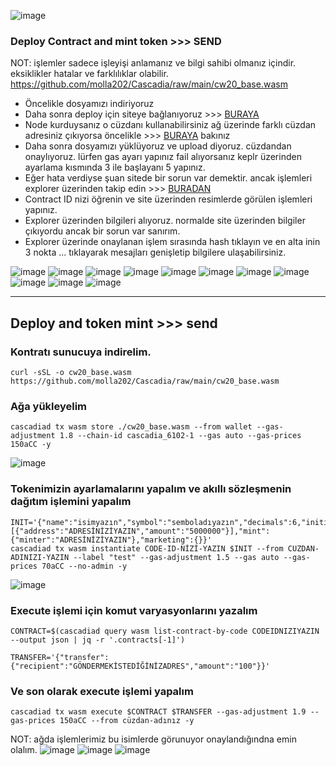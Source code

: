 ![image](https://github.com/molla202/Cascadia/assets/91562185/ad3e3dfe-b3dd-46a2-a49f-49a2409d603b)



### Deploy Contract and mint token >>> SEND
NOT: işlemler sadece işleyişi anlamanız ve bilgi sahibi olmanız içindir. eksiklikler hatalar ve farklılıklar olabilir.
https://github.com/molla202/Cascadia/raw/main/cw20_base.wasm

* Öncelikle dosyamızı indiriyoruz
* Daha sonra deploy için siteye bağlanıyoruz >>> [BURAYA](https://cosmwasm.cascadia.foundation/contracts/upload/)
* Node kurduysanız o cüzdanı kullanabilirsiniz ağ üzerinde farklı cüzdan adresiniz çıkıyorsa öncelikle >>> [BURAYA](https://github.com/molla202/Cascadia/blob/main/farkl%C4%B1%20c%C3%BCzdan%20sorunu.md) bakınız
* Daha sonra dosyamızı yüklüyoruz ve upload diyoruz. cüzdandan onaylıyoruz. lürfen gas ayarı yapınız fail alıyorsanız keplr üzerinden  ayarlama kısmında 3 ile başlayanı 5 yapınız.
* Eğer hata verdiyse şuan sitede bir sorun var demektir. ancak işlemleri explorer üzerinden takip edin >>> [BURADAN](https://testnet.itrocket.net/cascadia)
* Contract ID nizi öğrenin ve site üzerinden resimlerde görülen işlemleri yapınız.
* Explorer üzerinden bilgileri alıyoruz. normalde site üzerinden bilgiler çıkıyordu ancak bir sorun var sanırım.
* Explorer üzerinde onaylanan işlem sırasında hash tıklayın ve en alta inin 3 nokta ... tıklayarak mesajları genişletip bilgilere ulaşabilirsiniz.



![image](https://github.com/molla202/Cascadia/assets/91562185/0dd74e57-99c7-4763-b2d8-91f3173815fe)
![image](https://github.com/molla202/Cascadia/assets/91562185/b24fba7f-5cde-41ca-970f-34793213ab9f)
![image](https://github.com/molla202/Cascadia/assets/91562185/b7c038d7-50ff-48ae-b5f4-d268b4754834)
![image](https://github.com/molla202/Cascadia/assets/91562185/7cec5d9a-0a9b-4b58-aee7-d54750e35c1c)
![image](https://github.com/molla202/Cascadia/assets/91562185/a01be971-6ceb-4384-8171-56eed8ee4cba)
![image](https://github.com/molla202/Cascadia/assets/91562185/d8ab4f0f-8e4c-4b4e-aa4d-5f26603c6e3a)
![image](https://github.com/molla202/Cascadia/assets/91562185/10ac67ec-dd97-465d-b96d-64dff85e45b3)
![image](https://github.com/molla202/Cascadia/assets/91562185/2991e3aa-e2af-4bc3-8e42-c5cb68ec47db)
![image](https://github.com/molla202/Cascadia/assets/91562185/e170f807-eec7-4062-b70b-a7ff7ef3445f)
![image](https://github.com/molla202/Cascadia/assets/91562185/ce76bc95-3a3f-4325-849e-929e92d55a1f)
![image](https://github.com/molla202/Cascadia/assets/91562185/1a91b339-12b4-400d-91fa-9b32a5c5e27d)



-------------------------------------------------------------------------------------------------------------
## Deploy and token mint >>> send 
### Kontratı sunucuya indirelim.
```
curl -sSL -o cw20_base.wasm https://github.com/molla202/Cascadia/raw/main/cw20_base.wasm
```
### Ağa yükleyelim
```
cascadiad tx wasm store ./cw20_base.wasm --from wallet --gas-adjustment 1.8 --chain-id cascadia_6102-1 --gas auto --gas-prices 150aCC -y
```
![image](https://github.com/molla202/Cascadia/assets/91562185/94b870d9-5941-47e9-a12c-7492ab8d8612)

### Tokenimizin ayarlamalarını yapalım ve akıllı sözleşmenin dağıtım işlemini yapalım
```
INIT='{"name":"isimyazın","symbol":"semboladıyazın","decimals":6,"initial_balances":[{"address":"ADRESİNİZİYAZIN","amount":"5000000"}],"mint":{"minter":"ADRESİNİZİYAZIN"},"marketing":{}}'
cascadiad tx wasm instantiate CODE-ID-NİZİ-YAZIN $INIT --from CUZDAN-ADINIZI-YAZIN --label "test" --gas-adjustment 1.5 --gas auto --gas-prices 70aCC --no-admin -y
```
![image](https://github.com/molla202/Cascadia/assets/91562185/2b16a87a-49c9-4dd3-a08c-43d1a7a8676f)
### Execute işlemi için komut varyasyonlarını yazalım
```
CONTRACT=$(cascadiad query wasm list-contract-by-code CODEIDNIZIYAZIN --output json | jq -r '.contracts[-1]')
```
```
TRANSFER='{"transfer":{"recipient":"GÖNDERMEKİSTEDİĞİNİZADRES","amount":"100"}}'
```
### Ve son olarak execute işlemi yapalım
```
cascadiad tx wasm execute $CONTRACT $TRANSFER --gas-adjustment 1.9 --gas-prices 150aCC --from cüzdan-adınız -y
```
NOT: ağda işlemlerimiz bu isimlerde görunuyor onaylandığındna emin olalım.
![image](https://github.com/molla202/Cascadia/assets/91562185/df0de9b4-afa3-4161-b7ec-3e7ba4a3e24f)
![image](https://github.com/molla202/Cascadia/assets/91562185/a8901644-f630-4990-8f6a-767220d0ca69)
![image](https://github.com/molla202/Cascadia/assets/91562185/8e07918c-9dc3-4dd5-bf40-2b5feb12c98c)













